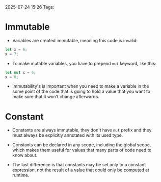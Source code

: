 2025-07-24 15:26
Tags: 

# Immutable

- Variables are created immutable, meaning this code is invalid:
```rust
let x = 6;
x = 7;
```

- To make mutable variables, you have to prepend `mut` keyword, like this:
```rust
let mut x = 6;
x = 8;
```

- Immutability's is important when you need to make a variable in the some point of the code that is going to hold a value that you want to make sure that it won't change afterwards.
# Constant

- Constants are always immutable, they don't have `mut` prefix and they must always be explicitly annotated with its used type. 

- Constants can be declared in any scope, including the global scope, which makes them useful for values that many parts of code need to know about.

- The last difference is that constants may be set only to a constant expression, not the result of a value that could only be computed at runtime.